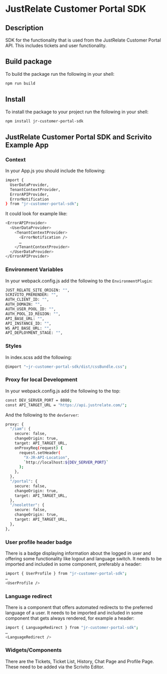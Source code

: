# JustRelate Customer Portal SDK

## Description

SDK for the functionality that is used from the JustRelate Customer Portal API. This includes tickets and user functionality.

## Build package

To build the package run the following in your shell:

```bash
npm run build
```

## Install 

To install the package to your project run the following in your shell:

```bash
npm install jr-customer-portal-sdk
```

## JustRelate Customer Portal SDK and Scrivito Example App

### Context

In your App.js you should include the following:

```bash
import {
  UserDataProvider,
  TenantContextProvider,
  ErrorAPIProvider,
  ErrorNotification
} from "jr-customer-portal-sdk";
```

It could look for example like:

```bash
<ErrorAPIProvider>
  <UserDataProvider>
    <TenantContextProvider>
      <ErrorNotification />
      …
    </TenantContextProvider>
  </UserDataProvider>
</ErrorAPIProvider>
```

### Environment Variables

In your webpack.config.js add the following to the `EnvironmentPlugin`:

```bash
JUST_RELATE_SITE_ORIGIN: "",
SCRIVITO_PRERENDER: "",
AUTH_CLIENT_ID: "",
AUTH_DOMAIN: "",
AUTH_USER_POOL_ID: "",
AUTH_POOL_ID_REGION: "",
API_BASE_URL: "",
API_INSTANCE_ID: "",
WS_API_BASE_URL: "",
API_DEPLOYMENT_STAGE: "",
```

### Styles

In index.scss add the following:

```bash
@import "~jr-customer-portal-sdk/dist/cssBundle.css";
```

### Proxy for local Development

In your webpack.config.js add the following to the top:

```bash
const DEV_SERVER_PORT = 8080;
const API_TARGET_URL = "https://api.justrelate.com/";
```

And the following to the `devServer`:

```bash
proxy: {
  "/iam": {
    secure: false,
    changeOrigin: true,
    target: API_TARGET_URL,
    onProxyReq(request) {
      request.setHeader(
        "X-JR-API-Location",
        `http://localhost:${DEV_SERVER_PORT}`
      );
    },
  },
  "/portal": {
    secure: false,
    changeOrigin: true,
    target: API_TARGET_URL,
  },
  "/neoletter": {
    secure: false,
    changeOrigin: true,
    target: API_TARGET_URL,
  },
},
```

### User profile header badge

There is a badge displaying information about the logged in user and offering some functionality like logout and language switch. It needs to be imported and included in some component, preferably a header:

```bash
import { UserProfile } from "jr-customer-portal-sdk";
…
<UserProfile />
```

### Language redirect

There is a component that offers automated redirects to the preferred language of a user. It needs to be imported and included in some component that gets always rendered, for example a header:

```bash
import { LanguageRedirect } from "jr-customer-portal-sdk";
…
<LanguageRedirect />
```

### Widgets/Components

There are the Tickets, Ticket List, History, Chat Page and Profile Page. These need to be added via the Scrivito Editor.
